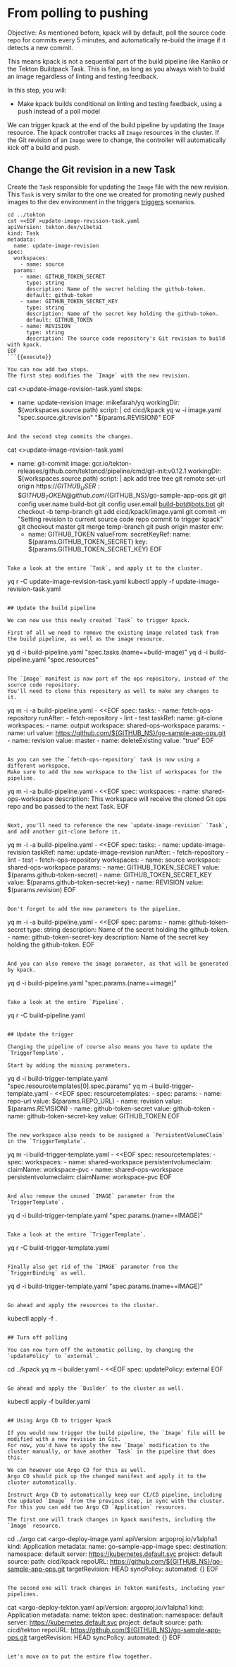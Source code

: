 # From polling to pushing

Objective:
As mentioned before, kpack will by default, poll the source code repo for commits every 5 minutes, and automatically re-build the image if it detects a new commit.

This means kpack is not a sequential part of the build pipeline like Kaniko or the Tekton Buildpack Task.
This is fine, as long as you always wish to build an image regardless of linting and testing feedback.

In this step, you will:
- Make kpack builds conditional on linting and testing feedback, using a push instead of a poll model

We can trigger kpack at the end of the build pipeline by updating the `Image` resource.
The kpack controller tracks all `Image` resources in the cluster.
If the Git revision of an `Image` were to change, the controller will automatically kick off a build and push.

## Change the Git revision in a new Task

Create the `Task` responsible for updating the `Image` file with the new revision.
This `Task` is very similar to the one we created for promoting newly pushed images to the dev environment in the triggers [triggers](https://www.katacoda.com/springone-tour-2020-cicd/scenarios/5-manage-triggers) scenarios.

```
cd ../tekton
cat <<EOF >update-image-revision-task.yaml
apiVersion: tekton.dev/v1beta1
kind: Task
metadata:
  name: update-image-revision
spec:
  workspaces:
    - name: source
  params:
    - name: GITHUB_TOKEN_SECRET
      type: string
      description: Name of the secret holding the github-token.
      default: github-token
    - name: GITHUB_TOKEN_SECRET_KEY
      type: string
      description: Name of the secret key holding the github-token.
      default: GITHUB_TOKEN
    - name: REVISION
      type: string
      description: The source code repository's Git revision to build with kpack.
EOF
```{{execute}}

You can now add two steps.
The first step modifies the `Image` with the new revision.

```
cat <<EOF >>update-image-revision-task.yaml
  steps:
  - name: update-revision
    image: mikefarah/yq
    workingDir: \$(workspaces.source.path)
    script: |
        cd cicd/kpack
        yq w -i image.yaml "spec.source.git.revision" "\$(params.REVISION)"
EOF
```{{execute}}

And the second step commits the changes.

```
cat <<EOF >>update-image-revision-task.yaml
  - name: git-commit
    image: gcr.io/tekton-releases/github.com/tektoncd/pipeline/cmd/git-init:v0.12.1
    workingDir: \$(workspaces.source.path)
    script: |
      apk add tree
      tree
      git remote set-url origin https://${GITHUB_USER}:\${GITHUB_TOKEN}@github.com/${GITHUB_NS}/go-sample-app-ops.git
      git config user.name build-bot
      git config user.email build-bot@bots.bot
      git checkout -b temp-branch
      git add cicd/kpack/image.yaml
      git commit -m "Setting revision to current source code repo commit to trigger kpack"
      git checkout master
      git merge temp-branch
      git push origin master
    env:
      - name: GITHUB_TOKEN
        valueFrom:
          secretKeyRef:
            name: \$(params.GITHUB_TOKEN_SECRET)
            key: \$(params.GITHUB_TOKEN_SECRET_KEY)
EOF
```{{execute}}

Take a look at the entire `Task`, and apply it to the cluster.

```
yq r -C update-image-revision-task.yaml
kubectl apply -f update-image-revision-task.yaml
```{{execute}}

## Update the build pipeline

We can now use this newly created `Task` to trigger kpack.

First of all we need to remove the existing image related task from the build pipeline, as well as the image resource.

```
yq d -i build-pipeline.yaml "spec.tasks.(name==build-image)"
yq d -i build-pipeline.yaml "spec.resources"
```{{execute}}

The `Image` manifest is now part of the ops repository, instead of the source code repository.
You'll need to clone this repository as well to make any changes to it.

```
yq m -i -a build-pipeline.yaml - <<EOF
spec:
  tasks:
    - name: fetch-ops-repository
      runAfter:
        - fetch-repository
        - lint
        - test
      taskRef:
        name: git-clone
      workspaces:
        - name: output
          workspace: shared-ops-workspace
      params:
        - name: url
          value: https://github.com/${GITHUB_NS}/go-sample-app-ops.git
        - name: revision
          value: master
        - name: deleteExisting
          value: "true"
EOF
```{{execute}}

As you can see the `fetch-ops-repository` task is now using a different workspace.
Make sure to add the new workspace to the list of workspaces for the pipeline.

```
yq m -i -a build-pipeline.yaml - <<EOF
spec:
  workspaces:
    - name: shared-ops-workspace
      description: This workspace will receive the cloned Git ops repo and be passed to the next Task.
EOF
```{{execute}}

Next, you'll need to reference the new `update-image-revision` `Task`, and add another git-clone before it.

```
yq m -i -a build-pipeline.yaml - <<EOF
spec:
  tasks:
    - name: update-image-revision
      taskRef:
        name: update-image-revision
      runAfter:
        - fetch-repository
        - lint
        - test
        - fetch-ops-repository
      workspaces:
        - name: source
          workspace: shared-ops-workspace
      params:
        - name: GITHUB_TOKEN_SECRET
          value: \$(params.github-token-secret)
        - name: GITHUB_TOKEN_SECRET_KEY
          value: \$(params.github-token-secret-key)
        - name: REVISION
          value: \$(params.revision)
EOF
```{{execute}}

Don't forget to add the new parameters to the pipeline.

```
yq m -i -a build-pipeline.yaml - <<EOF
spec:
  params:
    - name: github-token-secret
      type: string
      description: Name of the secret holding the github-token.
    - name: github-token-secret-key
      description: Name of the secret key holding the github-token.
EOF
```{{execute}}

And you can also remove the image parameter, as that will be generated by kpack.

```
yq d -i build-pipeline.yaml "spec.params.(name==image)"
```{{execute}}

Take a look at the entire `Pipeline`.

```
yq r -C build-pipeline.yaml
```{{execute}}

## Update the trigger

Changing the pipeline of course also means you have to update the `TriggerTemplate`.

Start by adding the missing parameters.

```
yq d -i build-trigger-template.yaml "spec.resourcetemplates[0].spec.params"
yq m -i build-trigger-template.yaml - <<EOF
spec:
  resourcetemplates:
    - spec:
        params:
          - name: repo-url
            value: \$(params.REPO_URL)
          - name: revision
            value: \$(params.REVISION)
          - name: github-token-secret
            value: github-token
          - name: github-token-secret-key
            value: GITHUB_TOKEN
EOF
```{{execute}}

The new workspace also needs to be assigned a `PersistentVolumeClaim` in the `TriggerTemplate`.

```
yq m -i build-trigger-template.yaml - <<EOF
spec:
  resourcetemplates:
    - spec:
        workspaces:
          - name: shared-workspace
            persistentvolumeclaim:
              claimName: workspace-pvc
          - name: shared-ops-workspace
            persistentvolumeclaim:
              claimName: workspace-pvc
EOF
```{{execute}}

And also remove the unused `IMAGE` parameter from the `TriggerTemplate`.

```
yq d -i build-trigger-template.yaml "spec.params.(name==IMAGE)"
```{{execute}}

Take a look at the entire `TriggerTemplate`.

```
yq r -C build-trigger-template.yaml
```{{execute}}

Finally also get rid of the `IMAGE` parameter from the `TriggerBinding` as well.

```
yq d -i build-trigger-template.yaml "spec.params.(name==IMAGE)"
```{{execute}}

Go ahead and apply the resources to the cluster.

```
kubectl apply -f .
```{{execute}}

## Turn off polling

You can now turn off the automatic polling, by changing the `updatePolicy` to `external`.

```
cd ../kpack
yq m -i builder.yaml - <<EOF
spec:
  updatePolicy: external
EOF
```{{execute}}

Go ahead and apply the `Builder` to the cluster as well.

```
kubectl apply -f builder.yaml
```{{execute}}

## Using Argo CD to trigger kpack

If you would now trigger the build pipeline, the `Image` file will be modified with a new revision in Git.
For now, you'd have to apply the new `Image` modification to the cluster manually, or have another `Task` in the pipeline that does this.

We can however use Argo CD for this as well.
Argo CD should pick up the changed manifest and apply it to the cluster automatically.

Instruct Argo CD to automatically keep our CI/CD pipeline, including the updated `Image` from the previous step, in sync with the cluster.
For this you can add two Argo CD `Application` resources.

The first one will track changes in kpack manifests, including the `Image` resource.

```
cd ../argo
cat <<EOF >argo-deploy-image.yaml
apiVersion: argoproj.io/v1alpha1
kind: Application
metadata:
  name: go-sample-app-image
spec:
  destination:
    namespace: default
    server: https://kubernetes.default.svc
  project: default
  source:
    path: cicd/kpack
    repoURL: https://github.com/${GITHUB_NS}/go-sample-app-ops.git
    targetRevision: HEAD
  syncPolicy:
    automated: {}
EOF
```{{execute}}

The second one will track changes in Tekton manifests, including your pipelines.

```
cat <<EOF >argo-deploy-tekton.yaml
apiVersion: argoproj.io/v1alpha1
kind: Application
metadata:
  name: tekton
spec:
  destination:
    namespace: default
    server: https://kubernetes.default.svc
  project: default
  source:
    path: cicd/tekton
    repoURL: https://github.com/${GITHUB_NS}/go-sample-app-ops.git
    targetRevision: HEAD
  syncPolicy:
    automated: {}
EOF
```{{execute}}

Let's move on to put the entire flow together.
